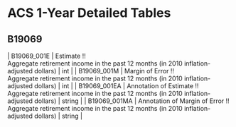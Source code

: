 # ACS 1-Year Detailed Tables

## B19069

| B19069_001E | Estimate !!<br>Aggregate retirement income in the past 12 months (in 2010 inflation-adjusted dollars) | int |
| B19069_001M | Margin of Error !!<br>Aggregate retirement income in the past 12 months (in 2010 inflation-adjusted dollars) | int |
| B19069_001EA | Annotation of Estimate !!<br>Aggregate retirement income in the past 12 months (in 2010 inflation-adjusted dollars) | string |
| B19069_001MA | Annotation of Margin of Error !!<br>Aggregate retirement income in the past 12 months (in 2010 inflation-adjusted dollars) | string |

